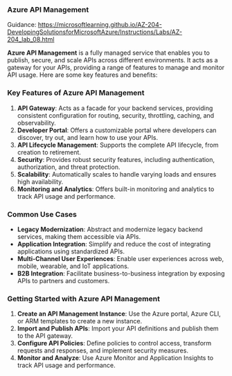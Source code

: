 ### Azure API Management

Guidance:
https://microsoftlearning.github.io/AZ-204-DevelopingSolutionsforMicrosoftAzure/Instructions/Labs/AZ-204_lab_08.html

**Azure API Management** is a fully managed service that enables you to publish, secure, and scale APIs across different environments. It acts as a gateway for your APIs, providing a range of features to manage and monitor API usage. Here are some key features and benefits:

### Key Features of Azure API Management

1. **API Gateway**: Acts as a facade for your backend services, providing consistent configuration for routing, security, throttling, caching, and observability.
2. **Developer Portal**: Offers a customizable portal where developers can discover, try out, and learn how to use your APIs.
3. **API Lifecycle Management**: Supports the complete API lifecycle, from creation to retirement.
4. **Security**: Provides robust security features, including authentication, authorization, and threat protection.
5. **Scalability**: Automatically scales to handle varying loads and ensures high availability.
6. **Monitoring and Analytics**: Offers built-in monitoring and analytics to track API usage and performance.

### Common Use Cases

- **Legacy Modernization**: Abstract and modernize legacy backend services, making them accessible via APIs.
- **Application Integration**: Simplify and reduce the cost of integrating applications using standardized APIs.
- **Multi-Channel User Experiences**: Enable user experiences across web, mobile, wearable, and IoT applications.
- **B2B Integration**: Facilitate business-to-business integration by exposing APIs to partners and customers.

### Getting Started with Azure API Management

1. **Create an API Management Instance**: Use the Azure portal, Azure CLI, or ARM templates to create a new instance.
2. **Import and Publish APIs**: Import your API definitions and publish them to the API gateway.
3. **Configure API Policies**: Define policies to control access, transform requests and responses, and implement security measures.
4. **Monitor and Analyze**: Use Azure Monitor and Application Insights to track API usage and performance.